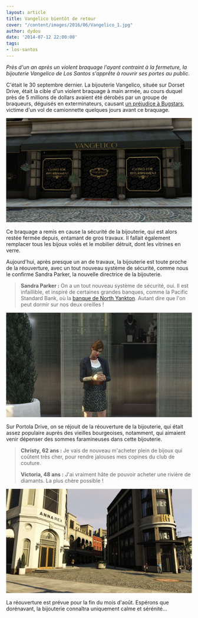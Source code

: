 ```yaml
---
layout: article
title: Vangelico bientôt de retour
cover: "/content/images/2016/06/Vangelico_1.jpg"
author: dydou
date: '2014-07-12 22:00:00'
tags:
- los-santos
---
```


_Près d'un an après un violent braquage l'ayant contraint à la fermeture, la bijouterie Vangelico de Los Santos s'apprête à rouvrir ses portes au public._

C'était le 30 septembre dernier. La bijouterie Vangelico, située sur Dorset Drive, était la cible d'un violent braquage à main armée, au cours duquel près de 5 millions de dollars avaient été dérobés par un groupe de braqueurs, déguisés en exterminateurs, causant [un préjudice à Bugstars](  /2013/11/30/bugstars-au-bord-du-depot-de-bilan/), victime d'un vol de camionnette quelques jours avant ce braquage.

![Le braquage a laissé Vangelico fermé pendant presque un an.](  /content/images/2016/06/Vangelico1.jpg)

Ce braquage a remis en cause la sécurité de la bijouterie, qui est alors restée fermée depuis, entamant de gros travaux. Il fallait également remplacer tous les bijoux volés et le mobilier détruit, dont les vitrines en verre.

Aujourd'hui, après presque un an de travaux, la bijouterie est toute proche de la réouverture, avec un tout nouveau système de sécurité, comme nous le confirme Sandra Parker, la nouvelle directrice de la bijouterie.

> **Sandra Parker :** On a un tout nouveau système de sécurité, oui. Il est infaillible, et inspiré de certaines grandes banques, comme la Pacific Standard Bank, où la [banque de North Yankton](  /2014/01/28/la-banque-de-north-yankton--la-banque-la-plus-sure-du-pays--/). Autant dire que l'on peut dormir sur nos deux oreilles !

![Sandra Parker.](  /content/images/2016/06/Vangelico3_0.jpg)

Sur Portola Drive, on se réjouit de la réouverture de la bijouterie, qui était assez populaire auprès des vieilles bourgeoises, notamment, qui aimaient venir dépenser des sommes faramineuses dans cette bijouterie.

> **Christy, 62 ans :** Je vais de nouveau m'acheter plein de bijoux qui coûtent très cher, pour rendre jalouses mes copines du club de couture.
> 
> **Victoria, 48 ans :** J'ai vraiment hâte de pouvoir acheter une rivière de diamants. La plus chère possible !

![Dorset Drive.](  /content/images/2016/06/Vangelico2_0.jpg)

La réouverture est prévue pour la fin du mois d'août. Espérons que dorénavant, la bijouterie connaîtra uniquement calme et sérénité...

<!--kg-card-end: markdown-->
